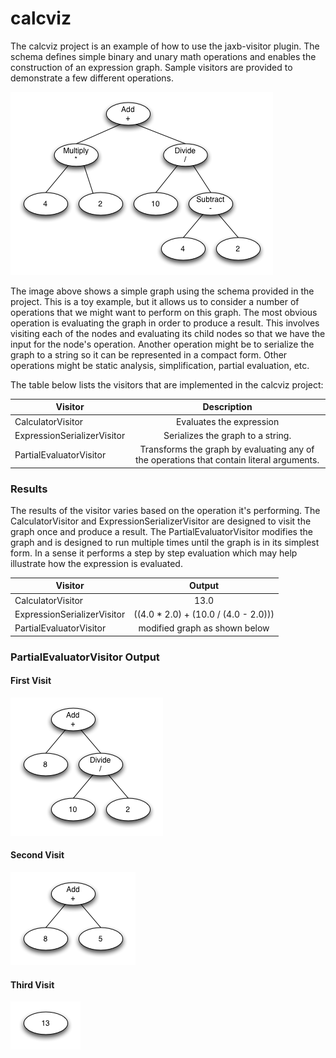 # calcviz

The calcviz project is an example of how to use the jaxb-visitor plugin. The schema defines 
simple binary and unary math operations and enables the construction of an 
expression graph. Sample visitors are provided to demonstrate a few different 
operations. 

![calcviz diagram](src/main/javadoc/resources/calc-graph.png)

The image above shows a simple graph using the schema provided in the project. 
This is a toy example, but it allows us to consider a number of operations that 
we might want to perform on this graph. The most obvious operation is evaluating 
the graph in order to produce a result. This involves visiting each of the nodes 
and evaluating its child nodes so that we have the input for the node's 
operation. Another operation might be to serialize the graph to a string so it 
can be represented in a compact form. Other operations might be static analysis, 
simplification, partial evaluation, etc.

The table below lists the visitors that are implemented in the calcviz project: 

| Visitor                     |                                       Description                                        | 
|-----------------------------|:----------------------------------------------------------------------------------------:|
| CalculatorVisitor           |                                 Evaluates the expression                                 | 
| ExpressionSerializerVisitor |                            Serializes the graph to a string.                             | 
| PartialEvaluatorVisitor     | Transforms the graph by evaluating any of the operations that contain literal arguments. | 

### Results

The results of the visitor varies based on the operation it's performing. The 
CalculatorVisitor and ExpressionSerializerVisitor are designed to visit the 
graph once and produce a result. The PartialEvaluatorVisitor modifies the graph 
and is designed to run multiple times until the graph is in its simplest form. 
In a sense it performs a step by step evaluation which may help illustrate how 
the expression is evaluated.

| Visitor                      |                Output                | 
|------------------------------|:------------------------------------:|
| CalculatorVisitor	           |                 13.0                 | 
| ExpressionSerializerVisitor	 | ((4.0 * 2.0) + (10.0 / (4.0 - 2.0))) | 
| PartialEvaluatorVisitor	     |    modified graph as shown below     | 

### PartialEvaluatorVisitor Output	

#### First Visit

![After First Visit diagram](src/main/javadoc/resources/calc-graph-1.png)

#### Second Visit

![After Second Visit diagram](src/main/javadoc/resources/calc-graph-2.png)

#### Third Visit

![After Third Visit diagram](src/main/javadoc/resources/calc-graph-3.png)
